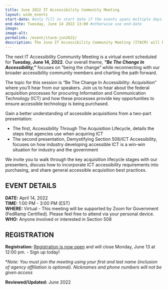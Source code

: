 ```yaml
---
title: June 2022 IT Accessibility Community Meeting
layout: wide_events
start-date: #only fill in start date if the events spans multiple days
end-date: Tuesday, June 14 2022 13:00 #otherwise use end-date
image:
image-alt: 
permalink: /event/itacm-jun2022/
description: The June IT Accessibility Community Meeting (ITACM) will be held on Tuesday, June 14, 2022. Join us to hear about the federal acquisition processes for procuring Information and Communication Technology (ICT) and how these processes provide key opportunities to ensure accessible technology is being purchased.
---
```


The next IT Accessibility Community Meeting is a virtual event scheduled for **Tuesday, June 14, 2022**. Our overall theme, ***"Be The Change In Accessibility,”*** focuses on “being the change” while reconnecting with our broader accessibility community members and charting the path forward.

The topic for this session is “Be The Change In Accessibility: Acquisition” where you’ll hear from our speakers.  Join us to hear about the federal acquisition processes for procuring Information and Communication Technology (ICT) and how these processes provide key opportunities to ensure accessible technology is being purchased.

Gain a better understanding of accessible acquisitions from a two-part presentation:

* The first, Accessibility Through The Acquisition Lifecycle, details the steps that agencies use when acquiring ICT
* The second presentation, Demystifying Section 508/ICT Accessibility, focuses on how industry developing accessible ICT is a win-win situation for industry and the government

We invite you to walk through the key acquisition lifecycle stages with our presenters, discuss how to incorporate ICT accessibility requirements into purchasing, and share general accessible acquisition best practices.

## EVENT DETAILS
**DATE:** April 14, 2022  
**TIME:** 1:00 PM - 3:00 PM (EST)  
**WHERE:** Virtual - This meeting will be supported by Zoom for Government (FedRamp Certified). Please feel free to attend via your personal device.  
**WHO:** Anyone involved or interested in Section 508  

## REGISTRATION
**Registration:** <a href="https://feedback.gsa.gov/jfe/form/SV_3kNpfViBNQZVNNY" target="_blank">Registration is now open</a> and will close Monday, June 13 at 12:00 pm. - Sign up today!

**Note: You must join the meeting using your first and last name (inclusion of agency affiliation is optional). Nicknames and phone numbers will not be given access*

**Reviewed/Updated:** June 2022